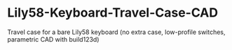 # Lily58-Keyboard-Travel-Case-CAD

Travel case for a bare Lily58 keyboard (no extra case, low-profile switches, parametric CAD with build123d)

